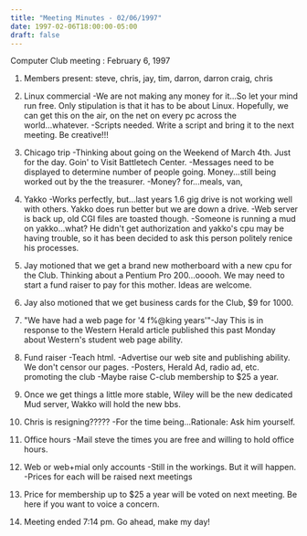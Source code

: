 ```yaml
---
title: "Meeting Minutes - 02/06/1997"
date: 1997-02-06T18:00:00-05:00
draft: false
---
```


Computer Club meeting : February 6, 1997 </p><p>
1.  Members present:  steve, chris, jay, tim, darron, darron 	craig, chris </p><p>
2.  Linux commercial 	-We are not making any money for it...So let your mind 	 run free.  Only stipulation is that it has to be about 	 Linux.  Hopefully, we can get this on the air, on the net 	 on every pc across the world...whatever. 	-Scripts needed.  Write a script and bring it to the next 	 meeting.  Be creative!!!  </p><p>
3.  Chicago trip 	-Thinking about going on the Weekend of March 4th. Just 	 for the day.  Goin' to Visit Battletech Center. 	-Messages need to be displayed to determine number of 	 people going.  Money...still being worked out by the 	 the treasurer. 	-Money?  		for...meals, van,     </p><p>
4.  Yakko  	-Works perfectly, but...last years 1.6 gig drive is not  	 working well with others.  Yakko does run better but we 	 are down a drive.   	-Web server is back up, old CGI files are toasted though. 	-Someone is running a mud on yakko...what? He didn't get  	 authorization and yakko's cpu may be having trouble, so 	 it has been decided to ask this person politely renice his  	 processes. </p><p>
5.  Jay motioned that we get a brand new motherboard with a new cpu 	for the Club.  Thinking about a Pentium Pro 200...ooooh. 	We may need to start a fund raiser to pay for this mother. 	Ideas are welcome. </p><p>
6.  Jay also motioned that we get business cards for the Club, $9 for 	1000.   </p><p>
7.  "We have had a web page for '4 f%@king years'"-Jay 	This is in response to the Western Herald article published 	this past Monday about Western's student web page ability. </p><p>
8.  Fund raiser 	-Teach html. 	-Advertise our web site and publishing ability. 	 We don't censor our pages. 	-Posters, Herald Ad, radio ad, etc. promoting the club 	-Maybe raise C-club membership to $25 a year. </p><p>
9.  Once we get things a little more stable,  Wiley will be the new 	dedicated Mud server, Wakko will hold the new bbs. </p><p>
10. Chris is resigning????? 	-For the time being...Rationale: Ask him yourself. </p><p>
11. Office hours 	-Mail steve the times you are free and willing to hold 	 office hours. </p><p>
12. Web or web+mial only accounts 	-Still in the workings.  But it will happen.  	-Prices for each will be raised next meetings </p><p>
13. Price for membership up to $25 a year will be voted on next 	meeting.  Be here if you want to voice a concern. </p><p>
14. Meeting ended 7:14 pm.  Go ahead, make my day!  </p>
